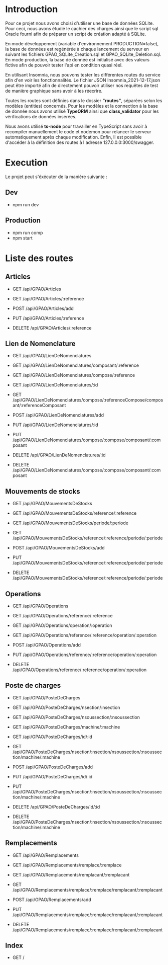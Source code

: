 # Introduction

Pour ce projet nous avons choisi d'utiliser une base de données SQLite.
Pour ceci, nous avons étudié le cachier des charges ainsi que le script sql Oracle fourni afin de préparer un script de création adapté à SQLite.

En mode développement (variable d'environnement PRODUCTION=false), la base de données est regénérée à chaque lancement du serveur en suivant les fichiers GPAO_SQLite_Creation.sql et GPAO_SQLite_Deletion.sql.
En mode production, la base de donnée est initialisé avec des valeurs fictive afin de pouvoir tester l'api en condition quasi réel.

En utilisant Insomnia, nous pouvons tester les différentes routes du service afin d'en voir les fonctionnalités.
Le fichier JSON Insomnia_2021-12-17.json peut être importé afin de directement pouvoir utiliser nos requêtes de test de manière graphique sans avoir à les réecrire.

Toutes les routes sont définies dans le dossier __"routes"__, séparées selon les modèles (entities) concernés.
Pour les modèles et la connection à la base de donnée nous avons utilisé **TypeORM** ainsi que **class_validator** pour les vérifications de données insérées.

Nous avons utilisé **ts-node** pour travailler en TypeScript sans avoir à recompiler manuellement le code et nodemon pour relancer le serveur automatiquement après chaque modification.
Enfin, Il est possible d'accéder à la définition des routes à l'adresse 127.0.0.0:3000/swagger.

# Execution

Le projet peut s'éxécuter de la manière suivante :

## Dev
- npm run dev

## Production
- npm run comp  
- npm start

# Liste des routes

## Articles

- GET /api/GPAO/Articles

- GET /api/GPAO/Articles/:reference

- POST /api/GPAO/Articles/add

- PUT /api/GPAO/Articles/:reference

- DELETE /api/GPAO/Articles/:reference


## Lien de Nomenclature

- GET /api/GPAO/LienDeNomenclatures

- GET /api/GPAO/LienDeNomenclatures/composant/:reference

- GET /api/GPAO/LienDeNomenclatures/compose/:reference

- GET /api/GPAO/LienDeNomenclatures/:id

- GET /api/GPAO/LienDeNomenclatures/compose/:referenceCompose/composant/:referenceComposant

- POST /api/GPAO/LienDeNomenclatures/add

- PUT /api/GPAO/LienDeNomenclatures/:id

- PUT /api/GPAO/LienDeNomenclatures/compose/:compose/composant/:composant

- DELETE /api/GPAO/LienDeNomenclatures/:id

- DELETE /api/GPAO/LienDeNomenclatures/compose/:compose/composant/:composant


## Mouvements de stocks

- GET /api/GPAO/MouvementsDeStocks

- GET /api/GPAO/MouvementsDeStocks/reference/:reference

- GET /api/GPAO/MouvementsDeStocks/periode/:periode

- GET /api/GPAO/MouvementsDeStocks/reference/:reference/periode/:periode

- POST /api/GPAO/MouvementsDeStocks/add

- PUT /api/GPAO/MouvementsDeStocks/reference/:reference/periode/:periode

- DELETE /api/GPAO/MouvementsDeStocks/reference/:reference/periode/:periode


## Operations

- GET /api/GPAO/Operations

- GET /api/GPAO/Operations/reference/:reference

- GET /api/GPAO/Operations/operation/:operation

- GET /api/GPAO/Operations/reference/:reference/operation/:operation

- POST /api/GPAO/Operations/add

- PUT /api/GPAO/Operations/reference/:reference/operation/:operation

- DELETE /api/GPAO/Operations/reference/:reference/operation/:operation


## Poste de charges

- GET /api/GPAO/PosteDeCharges

- GET /api/GPAO/PosteDeCharges/nsection/:nsection

- GET /api/GPAO/PosteDeCharges/nsoussection/:nsoussection

- GET /api/GPAO/PosteDeCharges/machine/:machine

- GET /api/GPAO/PosteDeCharges/id/:id

- GET /api/GPAO/PosteDeCharges/nsection/:nsection/nsoussection/:nsoussection/machine/:machine

- POST /api/GPAO/PosteDeCharges/add

- PUT /api/GPAO/PosteDeCharges/id/:id

- PUT /api/GPAO/PosteDeCharges/nsection/:nsection/nsoussection/:nsoussection/machine/:machine

- DELETE /api/GPAO/PosteDeCharges/id/:id

- DELETE /api/GPAO/PosteDeCharges/nsection/:nsection/nsoussection/:nsoussection/machine/:machine


## Remplacements

- GET /api/GPAO/Remplacements

- GET /api/GPAO/Remplacements/remplace/:remplace

- GET /api/GPAO/Remplacements/remplacant/:remplacant

- GET /api/GPAO/Remplacements/remplace/:remplace/remplacant/:remplacant

- POST /api/GPAO/Remplacements/add

- PUT /api/GPAO/Remplacements/remplace/:remplace/remplacant/:remplacant

- DELETE /api/GPAO/Remplacements/remplace/:remplace/remplacant/:remplacant


## Index

- GET /